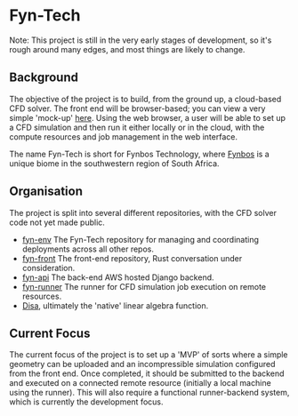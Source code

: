 # Fyn-Tech

Note: This project is still in the very early stages of development, so it's rough around many edges, and most things are likely to change.

## Background

The objective of the project is to build, from the ground up, a cloud-based CFD solver. The front end will be browser-based; you can view a very simple 'mock-up' [here](https://fyn-tech.com/). 
Using the web browser, a user will be able to set up a CFD simulation and then run it either locally or in the cloud, with the compute resources and job management in the web interface.

The name Fyn-Tech is short for Fynbos Technology, where [Fynbos](https://en.wikipedia.org/wiki/Fynbos) is a unique biome in the southwestern region of South Africa.

## Organisation

The project is split into several different repositories, with the CFD solver code not yet made public. 
- [fyn-env](https://github.com/fyn-tech/fyn-env) The Fyn-Tech repository for managing and coordinating deployments across all other repos.
- [fyn-front](https://github.com/fyn-tech/fyn-front) The front-end repository, Rust conversation under consideration.
- [fyn-api](https://github.com/fyn-tech/fyn-api) The back-end AWS hosted Django backend.
- [fyn-runner](https://github.com/fyn-tech/fyn-runner) The runner for CFD simulation job execution on remote resources.
- [Disa](https://github.com/bevanwsjones/Disa), ultimately the 'native' linear algebra function.

## Current Focus

The current focus of the project is to set up a 'MVP' of sorts where a simple geometry can be uploaded and an incompressible simulation configured from the front end.
Once completed, it should be submitted to the backend and executed on a connected remote resource (initially a local machine using the runner). 
This will also require a functional runner-backend system, which is currently the development focus. 
